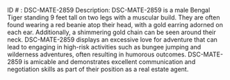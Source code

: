 ID # : DSC-MATE-2859
Description: DSC-MATE-2859 is a male Bengal Tiger standing 9 feet tall on two legs with a muscular build. They are often found wearing a red beanie atop their head, with a gold earring adorned on each ear. Additionally, a shimmering gold chain can be seen around their neck. DSC-MATE-2859 displays an excessive love for adventure that can lead to engaging in high-risk activities such as bungee jumping and wilderness adventures, often resulting in humorous outcomes. DSC-MATE-2859 is amicable and demonstrates excellent communication and negotiation skills as part of their position as a real estate agent.